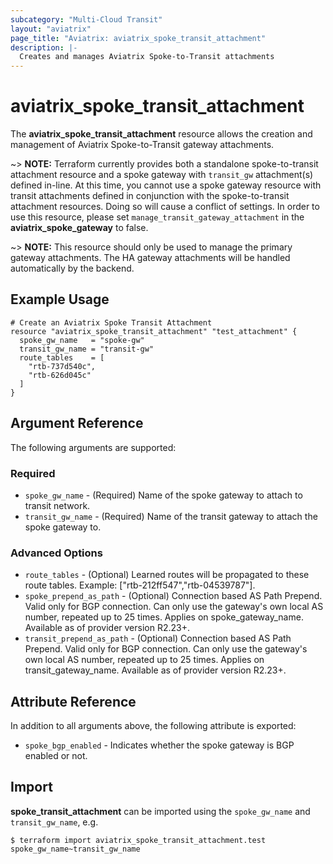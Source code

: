 ```yaml
---
subcategory: "Multi-Cloud Transit"
layout: "aviatrix"
page_title: "Aviatrix: aviatrix_spoke_transit_attachment"
description: |-
  Creates and manages Aviatrix Spoke-to-Transit attachments
---
```


# aviatrix_spoke_transit_attachment

The **aviatrix_spoke_transit_attachment** resource allows the creation and management of Aviatrix Spoke-to-Transit gateway attachments.

~> **NOTE:** Terraform currently provides both a standalone spoke-to-transit attachment resource and a spoke gateway with `transit_gw` attachment(s) defined in-line. At this time, you cannot use a spoke gateway resource with transit attachments defined in conjunction with the spoke-to-transit attachment resources. Doing so will cause a conflict of settings. In order to use this resource, please set `manage_transit_gateway_attachment` in the **aviatrix_spoke_gateway** to false.

~> **NOTE:** This resource should only be used to manage the primary gateway attachments. The HA gateway attachments will be handled automatically by the backend.

## Example Usage

```hcl
# Create an Aviatrix Spoke Transit Attachment
resource "aviatrix_spoke_transit_attachment" "test_attachment" {
  spoke_gw_name   = "spoke-gw"
  transit_gw_name = "transit-gw"
  route_tables    = [
    "rtb-737d540c",
    "rtb-626d045c"
  ]
}
```

## Argument Reference

The following arguments are supported:

### Required
* `spoke_gw_name` - (Required) Name of the spoke gateway to attach to transit network.
* `transit_gw_name` - (Required) Name of the transit gateway to attach the spoke gateway to.

### Advanced Options
* `route_tables` - (Optional) Learned routes will be propagated to these route tables. Example: ["rtb-212ff547","rtb-04539787"].
* `spoke_prepend_as_path` - (Optional) Connection based AS Path Prepend. Valid only for BGP connection. Can only use the gateway's own local AS number, repeated up to 25 times. Applies on spoke_gateway_name. Available as of provider version R2.23+.
* `transit_prepend_as_path` - (Optional) Connection based AS Path Prepend. Valid only for BGP connection. Can only use the gateway's own local AS number, repeated up to 25 times. Applies on transit_gateway_name. Available as of provider version R2.23+.

## Attribute Reference

In addition to all arguments above, the following attribute is exported:

* `spoke_bgp_enabled` - Indicates whether the spoke gateway is BGP enabled or not.

## Import

**spoke_transit_attachment** can be imported using the `spoke_gw_name` and `transit_gw_name`, e.g.

```
$ terraform import aviatrix_spoke_transit_attachment.test spoke_gw_name~transit_gw_name
```
